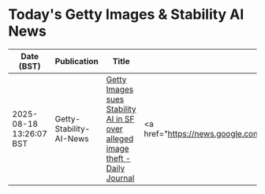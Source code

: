 # Today's Getty Images & Stability AI News

| Date (BST) | Publication | Title | Summary |
|------------|-------------|-------|---------|
| 2025-08-18 13:26:07 BST | Getty-Stability-AI-News | [Getty Images sues Stability AI in SF over alleged image theft - Daily Journal](https://news.google.com/rss/articles/CBMiqAFBVV95cUxQa3JnYzJmQ18yQnRQODl1MVpsT1E5UGNCNmxPZUIxOGttVWhfTlFMMUpWaFdPWm5MenJOQ1paYXRyalJWYjNheFl5cGl0LWY5T1NBSE9XWUVSNGVNSEFUMUxNcVVXSXB0cW5yQUxDOWZNLTJrZ0NXa0hFUVVwRXRybW10LXA4bTdGZG0xRGc5eUpCZ2dicHREUTRqV2tWemdCMlhTb3FBLWM?oc=5) | <a href="https://news.google.com/rss/articles/CBMiqAFBVV95cUxQa3JnYzJmQ18yQnRQODl1MVpsT1E5UGNCNmxPZUIxOGttVWhfTlFMMUpWaFdPWm5MenJOQ1paYXRyalJWYjNheFl5cGl0LWY5T1NBSE9XWUVSNGVNSEFUMUxNcVVXSXB0cW5yQUxDOW... |

